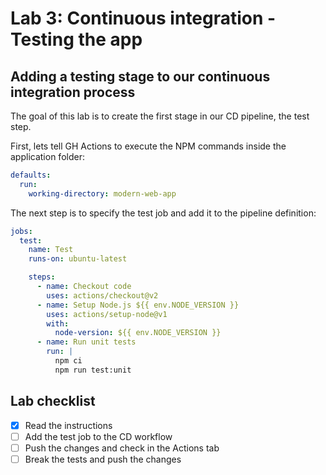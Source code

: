 # Lab 3: Continuous integration - Testing the app

## Adding a testing stage to our continuous integration process

The goal of this lab is to create the first stage in our CD pipeline, the test step.

First, lets tell GH Actions to execute the NPM commands inside the application folder:

```yml
defaults:
  run:
    working-directory: modern-web-app
```

The next step is to specify the test job and add it to the pipeline definition:

```yml
jobs:
  test:
    name: Test
    runs-on: ubuntu-latest

    steps:
      - name: Checkout code
        uses: actions/checkout@v2
      - name: Setup Node.js ${{ env.NODE_VERSION }}
        uses: actions/setup-node@v1
        with:
          node-version: ${{ env.NODE_VERSION }}
      - name: Run unit tests
        run: |
          npm ci
          npm run test:unit
```

## Lab checklist

- [x] Read the instructions
- [ ] Add the test job to the CD workflow
- [ ] Push the changes and check in the Actions tab
- [ ] Break the tests and push the changes
